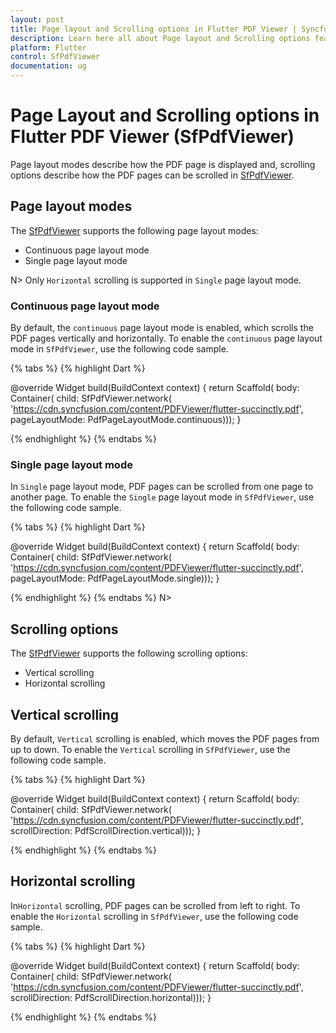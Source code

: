 ```yaml
---
layout: post
title: Page layout and Scrolling options in Flutter PDF Viewer | Syncfusion
description: Learn here all about Page layout and Scrolling options feature of Syncfusion Flutter PDF Viewer (SfPdfViewer) widget and more.
platform: Flutter
control: SfPdfViewer
documentation: ug
---
```


# Page Layout and Scrolling options in Flutter PDF Viewer (SfPdfViewer)

Page layout modes describe how the PDF page is displayed and, scrolling options describe how the PDF pages can be scrolled in [SfPdfViewer](https://pub.dev/documentation/syncfusion_flutter_pdfviewer/latest/pdfviewer/SfPdfViewer-class.html).

## Page layout modes

The [SfPdfViewer](https://pub.dev/documentation/syncfusion_flutter_pdfviewer/latest/pdfviewer/SfPdfViewer-class.html) supports the following page layout modes:

* Continuous page layout mode
* Single page layout mode

N> Only `Horizontal` scrolling is supported in `Single` page layout mode.

### Continuous page layout mode

By default, the `continuous` page layout mode is enabled, which scrolls the PDF pages vertically and horizontally. To enable the `continuous` page layout mode in `SfPdfViewer`, use the following code sample.

{% tabs %}
{% highlight Dart %}

@override
Widget build(BuildContext context) {
  return Scaffold(
      body: Container(
          child: SfPdfViewer.network(
              'https://cdn.syncfusion.com/content/PDFViewer/flutter-succinctly.pdf',
              pageLayoutMode: PdfPageLayoutMode.continuous)));
}

{% endhighlight %}
{% endtabs %}

### Single page layout mode

In `Single` page layout mode, PDF pages can be scrolled from one page to another page. To enable the `Single` page layout mode in `SfPdfViewer`, use the following code sample.

{% tabs %}
{% highlight Dart %}

@override
Widget build(BuildContext context) {
  return Scaffold(
      body: Container(
          child: SfPdfViewer.network(
              'https://cdn.syncfusion.com/content/PDFViewer/flutter-succinctly.pdf', 
             pageLayoutMode: PdfPageLayoutMode.single)));
}

{% endhighlight %}
{% endtabs %}
N>

## Scrolling options

The [SfPdfViewer](https://pub.dev/documentation/syncfusion_flutter_pdfviewer/latest/pdfviewer/SfPdfViewer-class.html) supports the following scrolling options:

* Vertical scrolling
* Horizontal scrolling

## Vertical scrolling

By default, `Vertical` scrolling is enabled, which moves the PDF pages from up to down. To enable the `Vertical` scrolling in `SfPdfViewer`, use the following code sample.

{% tabs %}
{% highlight Dart %}

@override
Widget build(BuildContext context) {
  return Scaffold(
      body: Container(
          child: SfPdfViewer.network(
              'https://cdn.syncfusion.com/content/PDFViewer/flutter-succinctly.pdf', 
             scrollDirection: PdfScrollDirection.vertical)));
}

{% endhighlight %}
{% endtabs %}

## Horizontal scrolling

In`Horizontal` scrolling, PDF pages can be scrolled from left to right. To enable the `Horizontal` scrolling in `SfPdfViewer`, use the following code sample.

{% tabs %}
{% highlight Dart %}

@override
Widget build(BuildContext context) {
  return Scaffold(
      body: Container(
          child: SfPdfViewer.network(
              'https://cdn.syncfusion.com/content/PDFViewer/flutter-succinctly.pdf', 
             scrollDirection: PdfScrollDirection.horizontal)));
}

{% endhighlight %}
{% endtabs %}